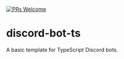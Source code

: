 [![PRs Welcome](https://img.shields.io/badge/PRs-welcome-brightgreen.svg?style=flat-square)](http://makeapullrequest.com)

# discord-bot-ts
A basic template for TypeScript Discord bots.
